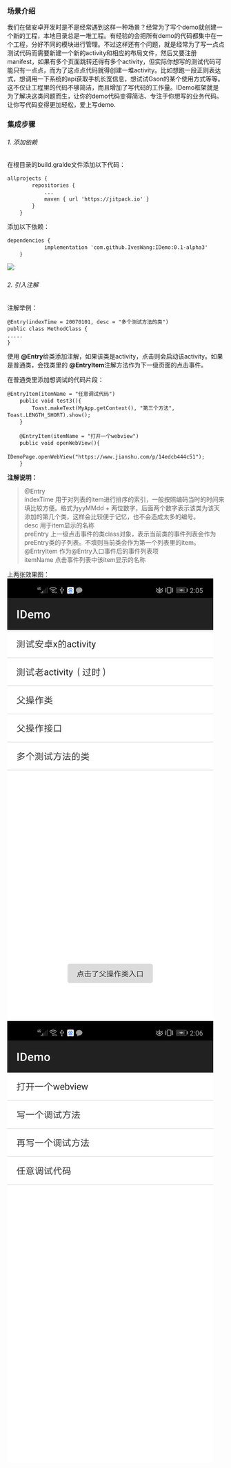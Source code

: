### 场景介绍
我们在做安卓开发时是不是经常遇到这样一种场景？经常为了写个demo就创建一个新的工程，本地目录总是一堆工程。有经验的会把所有demo的代码都集中在一个工程，分好不同的模块进行管理。不过这样还有个问题，就是经常为了写一点点测试代码而需要新建一个新的activity和相应的布局文件，然后又要注册manifest，如果有多个页面跳转还得有多个activity，但实际你想写的测试代码可能只有一点点，而为了这点点代码就得创建一堆activity。比如想跑一段正则表达式，想调用一下系统的api获取手机长宽信息，想试试Gson的某个使用方式等等。这不仅让工程里的代码不够简洁，而且增加了写代码的工作量。IDemo框架就是为了解决这类问题而生，让你的demo代码变得简洁、专注于你想写的业务代码。让你写代码变得更加轻松，爱上写demo.
### 集成步骤
###### 1. 添加依赖
在根目录的build.gralde文件添加以下代码：
```
allprojects {
		repositories {
			...
			maven { url 'https://jitpack.io' }
		}
	}
```

添加以下依赖：
```
dependencies {
	        implementation 'com.github.IvesWang:IDemo:0.1-alpha3'
	}
```
[![](https://jitpack.io/v/IvesWang/IDemo.svg)](https://jitpack.io/#IvesWang/IDemo)

###### 2. 引入注解
注解举例：</br>

```
@Entry(indexTime = 20070101, desc = "多个测试方法的类")
public class MethodClass {
.....
}
```
使用 **@Entry**给类添加注解，如果该类是activity，点击则会启动该activity。如果是普通类，会找类里的 **@EntryItem**注解方法作为下一级页面的点击事件。


在普通类里添加想调试的代码片段：
```
@EntryItem(itemName = "任意调试代码")
    public void test3(){
        Toast.makeText(MyApp.getContext(), "第三个方法", Toast.LENGTH_SHORT).show();
    }

    @EntryItem(itemName = "打开一个webview")
    public void openWebView(){
        IDemoPage.openWebView("https://www.jianshu.com/p/14edcb444c51");
    }
```

**注解说明：**</br>
> @Entry</br>
indexTime 用于对列表的item进行排序的索引，一般按照编码当时的时间来填比较方便。格式为yyMMdd + 两位数字，后面两个数字表示该类为该天添加的第几个类，这样会比较便于记忆，也不会造成太多的编号。</br>
desc 用于item显示的名称</br>
preEntry 上一级点击事件的类class对象，表示当前类的事件列表会作为preEntry类的子列表。不填则当前类会作为第一个列表里的item。</br>
@EntryItem 作为@Entry入口事件后的事件列表项</br>
itemName 点击事件列表中该item显示的名称

上两张效果图：
![image](https://github.com/IvesWang/IDemo/blob/master/shotsnap01.png)
![image](https://github.com/IvesWang/IDemo/blob/master/shotsnap02.png)
